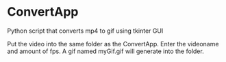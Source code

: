 # ConvertApp
Python script that converts mp4 to gif using tkinter GUI

Put the video into the same folder as the ConvertApp. Enter the videoname and amount of fps.
A gif named myGif.gif will generate into the folder. 

